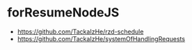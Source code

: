 # forResumeNodeJS

- https://github.com/TackaIzHe/rzd-schedule
- https://github.com/TackaIzHe/systemOfHandlingRequests
